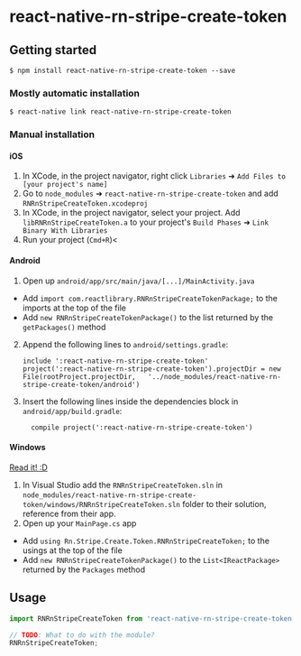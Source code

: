 
# react-native-rn-stripe-create-token

## Getting started

`$ npm install react-native-rn-stripe-create-token --save`

### Mostly automatic installation

`$ react-native link react-native-rn-stripe-create-token`

### Manual installation


#### iOS

1. In XCode, in the project navigator, right click `Libraries` ➜ `Add Files to [your project's name]`
2. Go to `node_modules` ➜ `react-native-rn-stripe-create-token` and add `RNRnStripeCreateToken.xcodeproj`
3. In XCode, in the project navigator, select your project. Add `libRNRnStripeCreateToken.a` to your project's `Build Phases` ➜ `Link Binary With Libraries`
4. Run your project (`Cmd+R`)<

#### Android

1. Open up `android/app/src/main/java/[...]/MainActivity.java`
  - Add `import com.reactlibrary.RNRnStripeCreateTokenPackage;` to the imports at the top of the file
  - Add `new RNRnStripeCreateTokenPackage()` to the list returned by the `getPackages()` method
2. Append the following lines to `android/settings.gradle`:
  	```
  	include ':react-native-rn-stripe-create-token'
  	project(':react-native-rn-stripe-create-token').projectDir = new File(rootProject.projectDir, 	'../node_modules/react-native-rn-stripe-create-token/android')
  	```
3. Insert the following lines inside the dependencies block in `android/app/build.gradle`:
  	```
      compile project(':react-native-rn-stripe-create-token')
  	```

#### Windows
[Read it! :D](https://github.com/ReactWindows/react-native)

1. In Visual Studio add the `RNRnStripeCreateToken.sln` in `node_modules/react-native-rn-stripe-create-token/windows/RNRnStripeCreateToken.sln` folder to their solution, reference from their app.
2. Open up your `MainPage.cs` app
  - Add `using Rn.Stripe.Create.Token.RNRnStripeCreateToken;` to the usings at the top of the file
  - Add `new RNRnStripeCreateTokenPackage()` to the `List<IReactPackage>` returned by the `Packages` method


## Usage
```javascript
import RNRnStripeCreateToken from 'react-native-rn-stripe-create-token';

// TODO: What to do with the module?
RNRnStripeCreateToken;
```
  